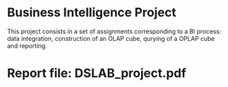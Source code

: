 # Business Intelligence Project 

This project consists in a set of assignments corresponding to a BI process: data integration, construction of an OLAP cube, qurying of a OPLAP cube and reporting.

# Report file: DSLAB_project.pdf
